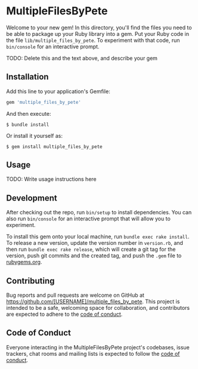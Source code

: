 # MultipleFilesByPete

Welcome to your new gem! In this directory, you'll find the files you need to be able to package up your Ruby library into a gem. Put your Ruby code in the file `lib/multiple_files_by_pete`. To experiment with that code, run `bin/console` for an interactive prompt.

TODO: Delete this and the text above, and describe your gem

## Installation

Add this line to your application's Gemfile:

```ruby
gem 'multiple_files_by_pete'
```

And then execute:

    $ bundle install

Or install it yourself as:

    $ gem install multiple_files_by_pete

## Usage

TODO: Write usage instructions here

## Development

After checking out the repo, run `bin/setup` to install dependencies. You can also run `bin/console` for an interactive prompt that will allow you to experiment.

To install this gem onto your local machine, run `bundle exec rake install`. To release a new version, update the version number in `version.rb`, and then run `bundle exec rake release`, which will create a git tag for the version, push git commits and the created tag, and push the `.gem` file to [rubygems.org](https://rubygems.org).

## Contributing

Bug reports and pull requests are welcome on GitHub at https://github.com/[USERNAME]/multiple_files_by_pete. This project is intended to be a safe, welcoming space for collaboration, and contributors are expected to adhere to the [code of conduct](https://github.com/[USERNAME]/multiple_files_by_pete/blob/master/CODE_OF_CONDUCT.md).

## Code of Conduct

Everyone interacting in the MultipleFilesByPete project's codebases, issue trackers, chat rooms and mailing lists is expected to follow the [code of conduct](https://github.com/[USERNAME]/multiple_files_by_pete/blob/master/CODE_OF_CONDUCT.md).
